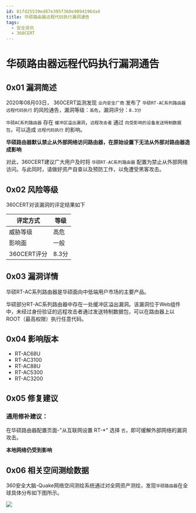 ```yaml
---
id: 81fd25539ed87e395f360e9094196da4
title: 华硕路由器远程代码执行漏洞通告
tags: 
  - 安全资讯
  - 360CERT
---
```


# 华硕路由器远程代码执行漏洞通告

0x01 漏洞简述
---------


2020年08月03日， 360CERT监测发现 `业内安全厂商` 发布了 `华硕RT-AC系列路由器远程代码执行` 的风险通告，漏洞等级：`高危`，漏洞评分：`8.3分`


`华硕AC系列路由器` 存在 `缓冲区溢出漏洞`，`远程攻击者` 通过 `向受影响的设备发送特制数据包`，可以造成 `远程代码执行` 的影响。


**华硕路由器默认禁止从外部网络访问路由器，在原始设置下无法从外部对路由器造成影响**


对此，360CERT建议广大用户及时将 `华硕RT-AC系列路由器` 配置为禁止从外部网络访问。与此同时，请做好资产自查以及预防工作，以免遭受黑客攻击。


0x02 风险等级
---------


360CERT对该漏洞的评定结果如下




| 评定方式 | 等级 |
| --- | --- |
| 威胁等级 | 高危 |
| 影响面 | 一般 |
| 360CERT评分 | 8.3分 |


0x03 漏洞详情
---------


华硕RT-AC系列路由器是华硕面向中低端用户市场的主要产品。


华硕部分RT-AC系列路由器中存在一处缓冲区溢出漏洞。该漏洞位于Web组件中，未经过身份验证的远程攻击者通过发送特制数据包，可以在路由器上以 ROOT（最高权限）执行任意代码。


0x04 影响版本
---------


* RT-AC68U
* RT-AC3100
* RT-AC88U
* RT-AC5300
* RT-AC3200


0x05 修复建议
---------


### 通用修补建议：


在华硕路由器配置页面-"从互联网设置 RT-*" 选择 `否`，即可缓解外部网络的漏洞攻击。


**本地网络仍受到影响**


0x06 相关空间测绘数据
-------------


360安全大脑-Quake网络空间测绘系统通过对全网资产测绘，发现`华硕路由器`在全球具体分布如下图所示。


![](https://p403.ssl.qhimgs4.com/t016772ff9ca82a0f99.png)


